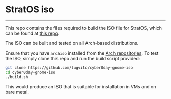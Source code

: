 # StratOS iso
---
This repo contains the files required to build the ISO file for StratOS, which can be found at [this repo](https://github.com/StratOS-Linux/StratOS-iso).

The ISO can be built and tested on all Arch-based distributions. 

Ensure that you have `archiso` installed from the [Arch repositories](https://archlinux.org/packages/extra/any/archiso/).
To test the ISO, simply clone this repo and run the build script provided:

```bash
git clone https://github.com/lugvitc/cyber0day-gnome-iso
cd cyber0day-gnome-iso
./build.sh
```

This would produce an ISO that is suitable for installation in VMs and on bare metal.

